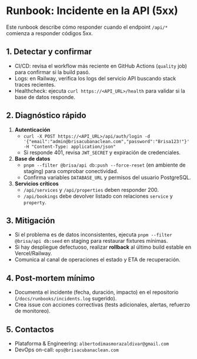 # Runbook: Incidente en la API (5xx)

Este runbook describe cómo responder cuando el endpoint `/api/*` comienza a responder códigos 5xx.

## 1. Detectar y confirmar
- CI/CD: revisa el workflow más reciente en GitHub Actions (`quality` job) para confirmar si la build pasó.
- Logs: en Railway, verifica los logs del servicio API buscando stack traces recientes.
- Healthcheck: ejecuta `curl https://<API_URL>/health` para validar si la base de datos responde.

## 2. Diagnóstico rápido
1. **Autenticación**
   - `curl -X POST https://<API_URL>/api/auth/login -d '{"email":"admin@brisacubanaclean.com","password":"Brisa123!"}' -H "Content-Type: application/json"`
   - Si responde 401, revisa `JWT_SECRET` y expiración de credenciales.
2. **Base de datos**
   - `pnpm --filter @brisa/api db:push --force-reset` (en ambiente de staging) para comprobar conectividad.
   - Confirma variables `DATABASE_URL` y permisos del usuario PostgreSQL.
3. **Servicios críticos**
   - `/api/services` y `/api/properties` deben responder 200.
   - `/api/bookings` debe devolver listado con relaciones `service` y `property`.

## 3. Mitigación
- Si el problema es de datos inconsistentes, ejecuta `pnpm --filter @brisa/api db:seed` en staging para restaurar fixtures mínimas.
- Si hay despliegue defectuoso, realizar **rollback** al último build estable en Vercel/Railway.
- Comunica al canal de operaciones el estado y ETA de recuperación.

## 4. Post-mortem mínimo
- Documenta el incidente (fecha, duración, impacto) en el repositorio (`/docs/runbooks/incidents.log` sugerido).
- Crea issue con acciones correctivas (tests adicionales, alertas, refuerzo de monitoreo).

## 5. Contactos
- Plataforma & Engineering: `albertodimasmorazaldivar@gmail.com`
- DevOps on-call: `ops@brisacubanaclean.com`
